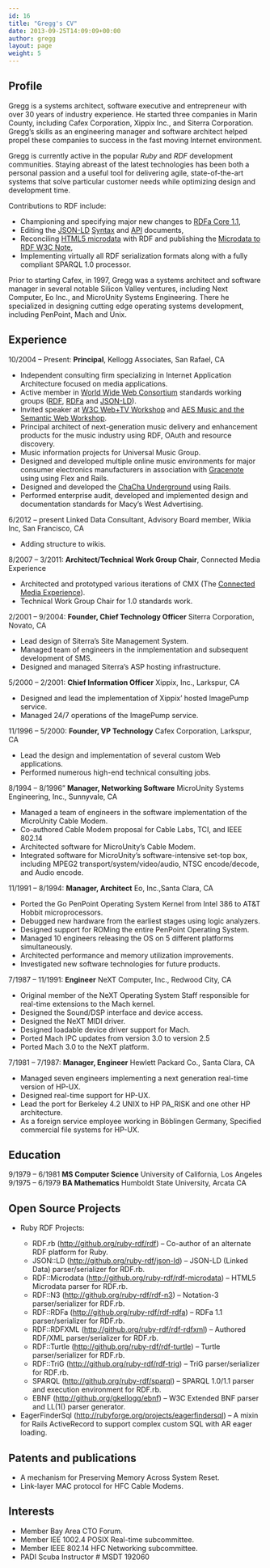 ```yaml
---
id: 16
title: "Gregg's CV"
date: 2013-09-25T14:09:09+00:00
author: gregg
layout: page
weight: 5
---
```

## Profile

Gregg is a systems architect, software executive and entrepreneur with over 30 years of industry experience. He started three companies in Marin County, including Cafex Corporation, Xippix Inc., and Siterra Corporation. Gregg&rsquo;s skills as an engineering manager and software architect helped propel these companies to success in the fast moving Internet environment.

Gregg is currently active in the popular _Ruby_ and _<span class="caps">RDF</span>_ development communities. Staying abreast of the latest technologies has been both a personal passion and a useful tool for delivering agile, state-of-the-art systems that solve particular customer needs while optimizing design and development time.

Contributions to RDF include:

  * Championing and specifying major new changes to [RDFa Core 1.1](http://www.w3.org/TR/rdfa-core/),
  * Editing the [JSON-LD](http://json-ld.org/) [Syntax](http://json-ld.org/spec/latest/json-ld-syntax/) and [API](http://json-ld.org/spec/latest/json-ld-api/) documents,
  * Reconciling [HTML5 microdata](http://www.w3.org/TR/microdata/) with RDF and publishing the [Microdata to RDF W3C Note](http://www.w3.org/TR/microdata-rdf/),
  * Implementing virtually all RDF serialization formats along with a fully compliant SPARQL 1.0 processor.

Prior to starting Cafex, in 1997, Gregg was a systems architect and software manager in several notable Silicon Valley ventures, including Next Computer, Eo Inc., and MicroUnity Systems Engineering. There he specialized in designing cutting edge operating systems development, including PenPoint, Mach and Unix.

## Experience

10/2004 &ndash; Present: **Principal**, Kellogg Associates, San Rafael, CA

  * Independent consulting firm specializing in Internet Application Architecture focused on media applications.
  * Active member in <a href="http://www.w3.org/" target="_blank">World Wide Web Consortium</a> standards working groups (<a href="http://www.w3.org/2011/rdf-wg/wiki/Main_Page" target="_blank">RDF</a>, <a href="http://www.w3.org/2010/02/rdfa/" target="_blank">RDFa</a> and <a href="http://www.w3.org/community/json-ld/" target="_blank">JSON-LD</a>).
  * Invited speaker at <a href="http://www.w3.org/2010/11/web-and-tv/" target="_blank">W3C Web+TV Workshop</a> and <a href="http://www.aes.org/events/130/workshops/?ID=2639" target="_blank">AES Music and the Semantic Web Workshop</a>.
  * Principal architect of next-generation music delivery and enhancement products for the music industry using RDF, OAuth and resource discovery.
  * Music information projects for Universal Music Group.
  * Designed and developed multiple online music environments for major consumer electronics manufacturers in association with [Gracenote](http://gracenote.com) using using Flex and Rails.
  * Designed and developed the [ChaCha Underground](http://underground.chacha.com) using Rails.
  * Performed enterprise audit, developed and implemented design and documentation standards for Macy&rsquo;s West Advertising.

6/2012 &ndash; present&nbsp;<string>Linked Data Consultant, Advisory Board member, Wikia Inc, San Francisco, CA</string>

  * Adding structure to wikis.

8/2007 &ndash; 3/2011:&nbsp;**Architect/Technical Work Group Chair**, Connected Media Experience

  * Architected and prototyped various iterations of CMX (The&nbsp;[Connected Media Experience](http://connectedmediaexperience.com)).
  * Technical Work Group Chair for 1.0 standards work.

2/2001 &ndash; 9/2004: **Founder, Chief Technology Officer** Siterra Corporation, Novato, CA

  * Lead design of Siterra&rsquo;s Site Management System.
  * Managed team of engineers in the inmplementation and subsequent development of <span class="caps">SMS</span>.
  * Designed and managed Siterra&rsquo;s <span class="caps">ASP</span> hosting infrastructure.

5/2000 &ndash; 2/2001: **Chief Information Officer** Xippix, Inc., Larkspur, CA

  * Designed and lead the implementation of Xippix&rsquo; hosted ImagePump service.
  * Managed 24/7 operations of the ImagePump service.

11/1996 &ndash; 5/2000: **Founder, VP Technology** Cafex Corporation, Larkspur, CA

  * Lead the design and implementation of several custom Web applications.
  * Performed numerous high-end technical consulting jobs.

8/1994 &ndash; 8/1996&rdquo; **Manager, Networking Software** MicroUnity Systems Engineering, Inc., Sunnyvale, CA

  * Managed a team of engineers in the software implementation of the MicroUnity Cable Modem.
  * Co-authored Cable Modem proposal for Cable Labs, <span class="caps">TCI</span>, and <span class="caps">IEEE 802</span>.14
  * Architected software for MicroUnity&rsquo;s Cable Modem.
  * Integrated software for MicroUnity&rsquo;s software-intensive set-top box, including <span class="caps">MPEG2</span> transport/system/video/audio, <span class="caps">NTSC</span> encode/decode, and Audio encode.

11/1991 &ndash; 8/1994: **Manager, Architect** Eo, Inc.,Santa Clara, CA

  * Ported the Go PenPoint Operating System Kernel from Intel 386 to AT&T Hobbit microprocessors.
  * Debugged new hardware from the earliest stages using logic analyzers.
  * Designed support for ROMing the entire PenPoint Operating System.
  * Managed 10 engineers releasing the OS on 5 different platforms simultaneously.
  * Architected performance and memory utilization improvements.
  * Investigated new software technologies for future products.

7/1987 &ndash; 11/1991: **Engineer** NeXT Computer, Inc., Redwood City, CA

  * Original member of the NeXT Operating System Staff responsible for real-time extensions to the Mach kernel.
  * Designed the Sound/DSP interface and device access.
  * Designed the NeXT <span class="caps">MIDI</span> driver.
  * Designed loadable device driver support for Mach.
  * Ported Mach <span class="caps">IPC</span> updates from version 3.0 to version 2.5
  * Ported Mach 3.0 to the NeXT platform.

7/1981 &ndash; 7/1987: **Manager, Engineer** Hewlett Packard Co., Santa Clara, CA

  * Managed seven engineers implementing a next generation real-time version of HP-UX.
  * Designed real-time support for HP-UX.
  * Lead the port for Berkeley 4.2 <span class="caps">UNIX</span> to <span class="caps">HP PA</span>_RISK and one other HP architecture.
  * As a foreign service employee working in Böblingen Germany, Specified commercial file systems for HP-UX.

## Education

9/1979 &ndash; 6/1981 **MS Computer Science** University of California, Los Angeles 9/1975 &ndash; 6/1979 **BA Mathematics** Humboldt State University, Arcata CA

## Open Source Projects

  * Ruby RDF Projects:</p> 
      * RDF.rb (<http://github.org/ruby-rdf/rdf>) &ndash; Co-author of an alternate RDF platform for Ruby.
      * JSON::LD (<http://github.org/ruby-rdf/json-ld>) &ndash; JSON-LD (Linked Data) parser/serializer for RDF.rb.
      * RDF::Microdata (<http://github.org/ruby-rdf/rdf-microdata>) &ndash; HTML5 Microdata parser for RDF.rb.
      * RDF::N3 (<http://github.org/ruby-rdf/rdf-n3>) &ndash; Notation-3 parser/serializer for RDF.rb.
      * RDF::RDFa (<http://github.org/ruby-rdf/rdf-rdfa>) &ndash; RDFa 1.1 parser/serializer for RDF.rb.
      * RDF::RDFXML (<http://github.org/ruby-rdf/rdf-rdfxml>) &ndash; Authored RDF/XML parser/serializer for RDF.rb.
      * RDF::Turtle (<http://github.org/ruby-rdf/rdf-turtle>) &ndash; Turtle parser/serializer for RDF.rb.
      * RDF::TriG (<http://github.org/ruby-rdf/rdf-trig>) &ndash; TriG parser/serializer for RDF.rb.
      * SPARQL (<http://github.org/ruby-rdf/sparql>) &ndash; SPARQL 1.0/1.1 parser and execution environment for RDF.rb.
      * EBNF (<http://github.org/gkellogg/ebnf>) &ndash; W3C Extended BNF parser and LL(1() parser generator.
  * EagerFinderSql (<http://rubyforge.org/projects/eagerfindersql>) &ndash; A mixin for Rails ActiveRecord to support complex custom SQL with AR eager loading.

## Patents and publications

  * A mechanism for Preserving Memory Across System Reset.
  * Link-layer <span class="caps">MAC</span> protocol for <span class="caps">HFC</span> Cable Modems.

## Interests

  * Member Bay Area <span class="caps">CTO</span> Forum.
  * Member <span class="caps">IEE 1002</span>.4 <span class="caps">POSIX</span> Real-time subcommittee.
  * Member <span class="caps">IEEE 802</span>.14 <span class="caps">HFC</span> Networking subcommittee.
  * <span class="caps">PADI</span> Scuba Instructor # <span class="caps">MSDT 192060</span>